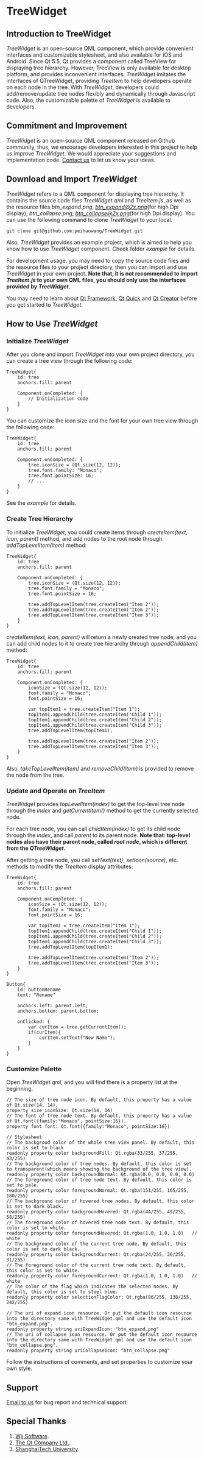 
# TreeWidget

## Introduction to TreeWidget
*TreeWidget* is an open-source QML component, which provide convenient interfaces and customizable stylesheet, and also available for iOS and Android. Since Qt 5.5, Qt provides a component called TreeView for displaying tree hierarchy. However, TreeView is only available for desktop platform, and provides inconvenient interfaces. *TreeWidget* imitates the interfaces of QTreeWidget, providing *TreeItem* to help developers operate on each node in the tree. With *TreeWidget*, developers could add/remove/update tree nodes flexibly and dynamically through Javascript code. Also, the customizable palette of *TreeWidget* is available to developers.

## Commitment and Improvement
*TreeWidget* is an open-source QML component released on Github community, thus, we encourage developers interested in this project to help us improve *TreeWidget*. We would appreciate your suggestions and implementation code.
[Contact us](mailto:wangpeihao@gmail.com) to let us know your ideas.

## Download and Import *TreeWidget*

*TreeWidget* refers to a QML component for displaying tree hierarchy. It contains the source code files *TreeWidget.qml* and *TreeItem.js*, as well as the resource files *btn_expand.png*, *btn_expand@2x.png*(for high Dpi display), *btn_collapse.png*, *btn_collapse@2x.png*(for high Dpi display). You can use the following command to clone *TreeWidget* to your local.

```
git clone git@github.com:peihaowang/TreeWidget.git
```

Also, *TreeWidget* provides an example project, which is aimed to help you know how to use *TreeWidget* component. Check folder *example* for details.

For development usage, you may need to copy the source code files and the resource files to your project directory, then you can import and use *TreeWidget* in your own project.
**Note that, it is not recommended to import *TreeItem.js* to your own QML files, you should only use the interfaces provided by *TreeWidget*.**

You may need to learn about [Qt Framework](http://doc.qt.io/qt-5/), [Qt Quick](http://doc.qt.io/qt-5/qtquick-index.html) and [Qt Creator](http://doc.qt.io/qtcreator/index.html) before you get started to *TreeWidget*.


## How to Use *TreeWidget*

### Initialize *TreeWidget*

After you clone and import *TreeWidget* into your own project directory, you can create a tree view through the following code:

```
TreeWidget{
	id: tree
    anchors.fill: parent

	Component.onCompleted: {
		// Initialization code
	}
}
```

You can customize the icon size and the font for your own tree view through the following code:

```
TreeWidget{
	id: tree
    anchors.fill: parent

	Component.onCompleted: {
		tree.iconSize = (Qt.size(12, 12));
		tree.font.family: "Monaco";
		tree.font.pointSize: 16;
		// ...
	}
}
```

 See the *example* for details.

### Create Tree Hierarchy

To initialize *TreeWidget*, you could create items through *createItem(text, icon, parent)* method, and add nodes to the root node through *addTopLevelItem(item)* method:

```
TreeWidget{
    id: tree
    anchors.fill: parent

    Component.onCompleted: {
        tree.iconSize = (Qt.size(12, 12));
        tree.font.family = "Monaco";
        tree.font.pointSize = 16;

		tree.addTopLevelItem(tree.createItem("Item 2"));
        tree.addTopLevelItem(tree.createItem("Item 2"));
        tree.addTopLevelItem(tree.createItem("Item 3"));
    }
}
```

*createItem(text, icon, parent)* will return a newly created tree node, and you can add child nodes to it to create tree hierarchy through *appendChild(item)* method:

```
TreeWidget{
	id: tree
	anchors.fill: parent

	Component.onCompleted: {
	    iconSize = (Qt.size(12, 12));
	    font.family = "Monaco";
	    font.pointSize = 16;

	    var topItem1 = tree.createItem("Item 1");
	    topItem1.appendChild(tree.createItem("Child 1"));
	    topItem1.appendChild(tree.createItem("Child 2"));
	    topItem1.appendChild(tree.createItem("Child 3"));
	    tree.addTopLevelItem(topItem1);

	    tree.addTopLevelItem(tree.createItem("Item 2"));
	    tree.addTopLevelItem(tree.createItem("Item 3"));
	}
}
```

Also, *takeTopLevelItem(item)* and *removeChild(item)* is provided to remove the node from the tree.

### Update and Operate on *TreeItem*

*TreeWidget* provides *topLevelItem(index)* to get the top-level tree node through the *index* and *getCurrentItem()* method to get the currently selected node.

For each tree node, you can call *childItem(index)* to get its child node through the *index*, and call *parent* to its parent node.
**Note that: top-level nodes also have their parent node, called *root node*, which is different from the *QTreeWidget*.**

After getting a tree node, you call *setText(text)*, *setIcon(source)*, etc. methods to modify the *TreeItem* display attributes:

```
TreeWidget{
	id: tree
	anchors.fill: parent

	Component.onCompleted: {
	    iconSize = (Qt.size(12, 12));
	    font.family = "Monaco";
	    font.pointSize = 16;

	    var topItem1 = tree.createItem("Item 1");
	    topItem1.appendChild(tree.createItem("Child 1"));
	    topItem1.appendChild(tree.createItem("Child 2"));
	    topItem1.appendChild(tree.createItem("Child 3"));
	    tree.addTopLevelItem(topItem1);

	    tree.addTopLevelItem(tree.createItem("Item 2"));
	    tree.addTopLevelItem(tree.createItem("Item 3"));
	}
}

Button{
    id: buttonRename
    text: "Rename"

    anchors.left: parent.left;
    anchors.bottom: parent.bottom;

    onClicked: {
        var curItem = tree.getCurrentItem();
        if(curItem){
            curItem.setText("New Name");
        }
    }
}
```

### Customize Palette

Open *TreeWidget.qml*, and you will find there is a property list at the beginning.

```
// The size of tree node icon. By default, this property has a value of Qt.size(14, 14).
property size iconSize: Qt.size(14, 14)
// The font of tree node text. By default, this property has a value of Qt.font({family:"Monaco", pointSize:16}).
property font font: Qt.font({family:"Monaco", pointSize:16})

// Stylesheet
// The backgroud color of the whole tree view panel. By default, this color is set to black
readonly property color backgroundFill: Qt.rgba(33/255, 37/255, 43/255)
// The background color of tree nodes. By default, this color is set to transparent(which means showing the background of the tree view).
readonly property color backgroundNormal: Qt.rgba(0.0, 0.0, 0.0, 0.0)
// The foreground color of tree node text. By default, this color is set to pale.
readonly property color foregroundNormal: Qt.rgba(151/255, 165/255, 180/255)
// The background color of hovered tree nodes. By default, this color is set to dark black.
readonly property color backgroundHovered: Qt.rgba(44/255, 49/255, 58/255)
// The foreground color of hovered tree node text. By default, this color is set to white.
readonly property color foregroundHovered: Qt.rgba(1.0, 1.0, 1.0)   // white
// The background color of the current tree node. By default, this color is set to dark black.
readonly property color backgroundCurrent: Qt.rgba(24/255, 26/255, 31/255)
// The foreground color of the current tree node text. By default, this color is set to white.
readonly property color foregroundCurrent: Qt.rgba(1.0, 1.0, 1.0)   // white
// The color of the flag which indicates the selected nodes. By default, this color is set to steel blue.
readonly property color selectionFlagColor: Qt.rgba(86/255, 138/255, 242/255)

// The uri of expand icon resource. Or put the default icon resource into the directory same with TreeWidget.qml and use the default icon "btn_expand.png".
readonly property string uriExpandIcon: "btn_expand.png"
// The uri of collapse icon resource. Or put the default icon resource into the directory same with TreeWidget.qml and use the default icon "btn_collapse.png".
readonly property string uriCollapseIcon: "btn_collapse.png"
```

Follow the instructions of comments, and set properties to customize your own style.

## Support
[Email to us](mailto:wangpeihao@gmail.com) for bug report and technical support.

## Special Thanks
1. [Wjj Software](http://www.wjjsoft.com).
2. [The Qt Company Ltd.](http://www.qt.io/).
3. [ShanghaiTech University](http://www.shanghaitech.edu.cn/).